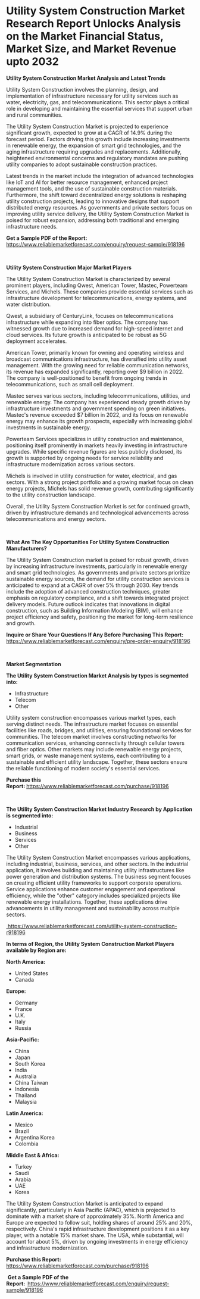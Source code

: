 <p><h1>Utility System Construction Market Research Report Unlocks Analysis on the Market Financial Status, Market Size, and Market Revenue upto 2032</h1></p><p><strong>Utility System Construction Market Analysis and Latest Trends</strong></p>
<p><p>Utility System Construction involves the planning, design, and implementation of infrastructure necessary for utility services such as water, electricity, gas, and telecommunications. This sector plays a critical role in developing and maintaining the essential services that support urban and rural communities.</p><p>The Utility System Construction Market is projected to experience significant growth, expected to grow at a CAGR of 14.9% during the forecast period. Factors driving this growth include increasing investments in renewable energy, the expansion of smart grid technologies, and the aging infrastructure requiring upgrades and replacements. Additionally, heightened environmental concerns and regulatory mandates are pushing utility companies to adopt sustainable construction practices.</p><p>Latest trends in the market include the integration of advanced technologies like IoT and AI for better resource management, enhanced project management tools, and the use of sustainable construction materials. Furthermore, the shift toward decentralized energy solutions is reshaping utility construction projects, leading to innovative designs that support distributed energy resources. As governments and private sectors focus on improving utility service delivery, the Utility System Construction Market is poised for robust expansion, addressing both traditional and emerging infrastructure needs.</p></p>
<p><strong>Get a Sample PDF of the Report:&nbsp;</strong> <a href="https://www.reliablemarketforecast.com/enquiry/request-sample/918196?utm_campaign=1130&utm_medium=2&utm_source=Github&utm_content=ia&utm_term=17042025&utm_id=utility-system-construction">https://www.reliablemarketforecast.com/enquiry/request-sample/918196</a></p>
<p>&nbsp;</p>
<p><strong>Utility System Construction Major Market Players</strong></p>
<p><p>The Utility System Construction Market is characterized by several prominent players, including Qwest, American Tower, Mastec, Powerteam Services, and Michels. These companies provide essential services such as infrastructure development for telecommunications, energy systems, and water distribution.</p><p>Qwest, a subsidiary of CenturyLink, focuses on telecommunications infrastructure while expanding into fiber optics. The company has witnessed growth due to increased demand for high-speed internet and cloud services. Its future growth is anticipated to be robust as 5G deployment accelerates.</p><p>American Tower, primarily known for owning and operating wireless and broadcast communications infrastructure, has diversified into utility asset management. With the growing need for reliable communication networks, its revenue has expanded significantly, reporting over $9 billion in 2022. The company is well-positioned to benefit from ongoing trends in telecommunications, such as small cell deployment.</p><p>Mastec serves various sectors, including telecommunications, utilities, and renewable energy. The company has experienced steady growth driven by infrastructure investments and government spending on green initiatives. Mastec's revenue exceeded $7 billion in 2022, and its focus on renewable energy may enhance its growth prospects, especially with increasing global investments in sustainable energy.</p><p>Powerteam Services specializes in utility construction and maintenance, positioning itself prominently in markets heavily investing in infrastructure upgrades. While specific revenue figures are less publicly disclosed, its growth is supported by ongoing needs for service reliability and infrastructure modernization across various sectors.</p><p>Michels is involved in utility construction for water, electrical, and gas sectors. With a strong project portfolio and a growing market focus on clean energy projects, Michels has solid revenue growth, contributing significantly to the utility construction landscape.</p><p>Overall, the Utility System Construction Market is set for continued growth, driven by infrastructure demands and technological advancements across telecommunications and energy sectors.</p></p>
<p>&nbsp;</p>
<p><strong>What Are The Key Opportunities For Utility System Construction Manufacturers?</strong></p>
<p><p>The Utility System Construction market is poised for robust growth, driven by increasing infrastructure investments, particularly in renewable energy and smart grid technologies. As governments and private sectors prioritize sustainable energy sources, the demand for utility construction services is anticipated to expand at a CAGR of over 5% through 2030. Key trends include the adoption of advanced construction techniques, greater emphasis on regulatory compliance, and a shift towards integrated project delivery models. Future outlook indicates that innovations in digital construction, such as Building Information Modeling (BIM), will enhance project efficiency and safety, positioning the market for long-term resilience and growth.</p></p>
<p><strong>Inquire or Share Your Questions If Any Before Purchasing This Report:</strong> <a href="https://www.reliablemarketforecast.com/enquiry/pre-order-enquiry/918196?utm_campaign=1130&utm_medium=2&utm_source=Github&utm_content=ia&utm_term=17042025&utm_id=utility-system-construction">https://www.reliablemarketforecast.com/enquiry/pre-order-enquiry/918196</a></p>
<p>&nbsp;</p>
<p><strong>Market Segmentation</strong></p>
<p><strong>The Utility System Construction Market Analysis by types is segmented into:</strong></p>
<p><ul><li>Infrastructure</li><li>Telecom</li><li>Other</li></ul></p>
<p><p>Utility system construction encompasses various market types, each serving distinct needs. The infrastructure market focuses on essential facilities like roads, bridges, and utilities, ensuring foundational services for communities. The telecom market involves constructing networks for communication services, enhancing connectivity through cellular towers and fiber optics. Other markets may include renewable energy projects, smart grids, or waste management systems, each contributing to a sustainable and efficient utility landscape. Together, these sectors ensure the reliable functioning of modern society's essential services.</p></p>
<p><strong>Purchase this Report:&nbsp;</strong><a href="https://www.reliablemarketforecast.com/purchase/918196?utm_campaign=1130&utm_medium=2&utm_source=Github&utm_content=ia&utm_term=17042025&utm_id=utility-system-construction">https://www.reliablemarketforecast.com/purchase/918196</a></p>
<p>&nbsp;</p>
<p><strong>The Utility System Construction Market Industry Research by Application is segmented into:</strong></p>
<p><ul><li>Industrial</li><li>Business</li><li>Services</li><li>Other</li></ul></p>
<p><p>The Utility System Construction Market encompasses various applications, including industrial, business, services, and other sectors. In the industrial application, it involves building and maintaining utility infrastructures like power generation and distribution systems. The business segment focuses on creating efficient utility frameworks to support corporate operations. Service applications enhance customer engagement and operational efficiency, while the "other" category includes specialized projects like renewable energy installations. Together, these applications drive advancements in utility management and sustainability across multiple sectors.</p></p>
<p><a href="https://www.reliablemarketforecast.com/utility-system-construction-r918196?utm_campaign=1130&utm_medium=2&utm_source=Github&utm_content=ia&utm_term=17042025&utm_id=utility-system-construction">&nbsp;https://www.reliablemarketforecast.com/utility-system-construction-r918196</a></p>
<p><strong>In terms of Region, the Utility System Construction Market Players available by Region are:</strong></p>
<p>
    <p> <strong> North America: </strong>
        <ul>
            <li>United States</li>
            <li>Canada</li>
        </ul>
        </p> 
    <p> <strong> Europe: </strong>
        <ul>
            <li>Germany</li>
            <li>France</li>
            <li>U.K.</li>
            <li>Italy</li>
            <li>Russia</li>
        </ul>
        </p> 
    <p> <strong> Asia-Pacific: </strong>
        <ul>
            <li>China</li>
            <li>Japan</li>
            <li>South Korea</li>
            <li>India</li>
            <li>Australia</li>
            <li>China Taiwan</li>
            <li>Indonesia</li>
            <li>Thailand</li>
            <li>Malaysia</li>
        </ul>
        </p> 
    <p> <strong> Latin America: </strong>
        <ul>
            <li>Mexico</li>
            <li>Brazil</li>
            <li>Argentina Korea</li>
            <li>Colombia</li>
        </ul>
        </p> 
    <p> <strong> Middle East & Africa: </strong>
        <ul>
            <li>Turkey</li>
            <li>Saudi</li>
            <li>Arabia</li>
            <li>UAE</li>
            <li>Korea</li>
        </ul>
    </p>
    </p>
<p><p>The Utility System Construction Market is anticipated to expand significantly, particularly in Asia Pacific (APAC), which is projected to dominate with a market share of approximately 35%. North America and Europe are expected to follow suit, holding shares of around 25% and 20%, respectively. China's rapid infrastructure development positions it as a key player, with a notable 15% market share. The USA, while substantial, will account for about 5%, driven by ongoing investments in energy efficiency and infrastructure modernization.</p></p>
<p><strong>Purchase this Report: </strong><a href="https://www.reliablemarketforecast.com/purchase/918196?utm_campaign=1130&utm_medium=2&utm_source=Github&utm_content=ia&utm_term=17042025&utm_id=utility-system-construction">https://www.reliablemarketforecast.com/purchase/918196</a></p>
<p>&nbsp;<strong>Get a Sample PDF of the Report:&nbsp;&nbsp;</strong><a href="https://www.reliablemarketforecast.com/enquiry/request-sample/918196?utm_campaign=1130&utm_medium=2&utm_source=Github&utm_content=ia&utm_term=17042025&utm_id=utility-system-construction">https://www.reliablemarketforecast.com/enquiry/request-sample/918196</a></p>
<p><strong></strong></p>
<p><p></p><p></p><p></p></p>